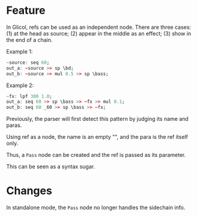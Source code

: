 # Feature
In Glicol, refs can be used as an independent node. There are three cases:
(1) at the head as source;
(2) appear in the middle as an effect;
(3) show in the end of a chain.

Example 1:
```r
~source: seq 60;
out_a: ~source >> sp \bd;
out_b: ~source >> mul 0.5 >> sp \bass;
```

Example 2:
```r
~fx: lpf 300 1.0;
out_a: seq 60 >> sp \bass >> ~fx >> mul 0.1;
out_b: seq 60 _60 >> sp \bass >> ~fx;
```

Previously, the parser will first detect this pattern by judging its name and paras.

Using ref as a node, the name is an empty "", and the para is the ref itself only.

Thus, a `Pass` node can be created and the ref is passed as its parameter.

This can be seen as a syntax sugar.

# Changes
In standalone mode, the `Pass` node no longer handles the sidechain info.